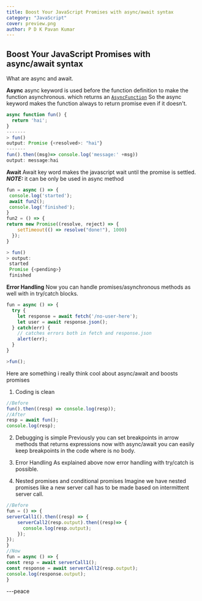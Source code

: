```yaml
---
title: Boost Your JavaScript Promises with async/await syntax
category: "JavaScript"
cover: preview.png
author: P D K Pavan Kumar
---
```


## Boost Your JavaScript Promises with async/await syntax

What are async and await.

**Async**
async keyword is used  before the function definition to make the function asynchronous. which returns an [
`AsyncFunction`](https://developer.mozilla.org/en-US/docs/Web/JavaScript/Reference/Global_Objects/AsyncFunction) 
So the async keyword makes the function always to return promise even if it doesn't.

```javascript
async function fun() {
  return 'hai';
}
-------
> fun()
output: Promise {<resolved>: "hai"}
-------
fun().then((msg)=> console.log('message:' +msg))
output: message:hai
```
**Await**
Await key word makes the javascript wait until the promise is settled.
***NOTE:*** it can be only be used in async method
```javascript
fun = async () => {
 console.log('started');
 await fun2();
 console.log('finished');
}
fun2 = () => {
return new Promise((resolve, reject) => {
    setTimeout(() => resolve("done!"), 1000)
  });
}

> fun()
> output:
 started
 Promise {<pending>}
 finished
```
**Error Handling**
Now you can handle promises/asynchronous methods as well with in try/catch blocks.
```javascript
fun = async () => {
  try {
    let response = await fetch('/no-user-here');
    let user = await response.json();
  } catch(err) {
    // catches errors both in fetch and response.json
    alert(err);
  }
}

>fun();
```
Here are something i really think cool about async/await and boosts promises
1. Coding is clean
```javascript
//Before
fun().then((resp) => console.log(resp));
//After 
resp = await fun();
console.log(resp);
```
2. Debugging is simple
Previously  you can set breakpoints in arrow methods that returns expressions now with async/await you can easily keep breakpoints in the code where is no body.

3. Error Handling
As explained above now error handling with try/catch is possible.
4. Nested promises and conditional promises
Imagine we have nested promises like a new server call has to be made based on intermittent server call. 
```javascript
//Before
fun = () => {
serverCall1().then((resp) => {
    serverCall2(resp.output).then((resp)=> {
      console.log(resp.output);
    });
});
}
//Now 
fun = async () => {
const resp = await serverCall1();
const response = await serverCall2(resp.output);
console.log(response.output);
}
```
---peace